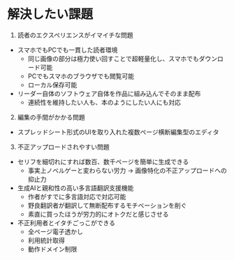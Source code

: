 # 解決したい課題

1. 読者のエクスペリエンスがイマイチな問題
  - スマホでもPCでも一貫した読者環境
    - 同じ画像の部分は極力使い回すことで超軽量化し、スマホでもダウンロード可能
    - PCでもスマホのブラウザでも閲覧可能
    - ローカル保存可能
  - リーダー自体のソフトウェア自体を作品に組み込んでそのまま配布
    - 連続性を維持したい人も、本のようにしたい人にも対応

2. 編集の手間がかかる問題
  - スプレッドシート形式のUIを取り入れた複数ページ横断編集型のエディタ

3. 不正アップロードされやすい問題
  - セリフを細切れにすれば数百、数千ページを簡単に生成できる
    - 事実上ノベルゲーと変わらない労力 → 画像特化の不正アップロードへの抑止力
  - 生成AIと親和性の高い多言語翻訳支援機能
    - 作者がすでに多言語対応で対応可能
    - 野良翻訳者が翻訳して無断配布するモチベーションを削ぐ
    - 素直に買ったほうが労力的にオトクだと感じさせる
  - 不正利用者とイタチごっこができる
    - 全ページ電子透かし
    - 利用統計取得
    - 動作ドメイン制限
